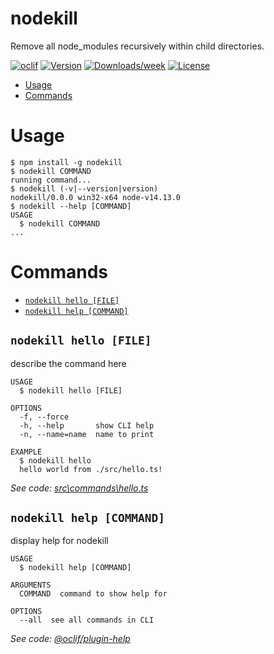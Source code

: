 nodekill
========

Remove all node_modules recursively within child directories.

[![oclif](https://img.shields.io/badge/cli-oclif-brightgreen.svg)](https://oclif.io)
[![Version](https://img.shields.io/npm/v/nodekill.svg)](https://npmjs.org/package/nodekill)
[![Downloads/week](https://img.shields.io/npm/dw/nodekill.svg)](https://npmjs.org/package/nodekill)
[![License](https://img.shields.io/npm/l/nodekill.svg)](https://github.com/kieranholroyd/nodekill/blob/master/package.json)

<!-- toc -->
* [Usage](#usage)
* [Commands](#commands)
<!-- tocstop -->
# Usage
<!-- usage -->
```sh-session
$ npm install -g nodekill
$ nodekill COMMAND
running command...
$ nodekill (-v|--version|version)
nodekill/0.0.0 win32-x64 node-v14.13.0
$ nodekill --help [COMMAND]
USAGE
  $ nodekill COMMAND
...
```
<!-- usagestop -->
# Commands
<!-- commands -->
* [`nodekill hello [FILE]`](#nodekill-hello-file)
* [`nodekill help [COMMAND]`](#nodekill-help-command)

## `nodekill hello [FILE]`

describe the command here

```
USAGE
  $ nodekill hello [FILE]

OPTIONS
  -f, --force
  -h, --help       show CLI help
  -n, --name=name  name to print

EXAMPLE
  $ nodekill hello
  hello world from ./src/hello.ts!
```

_See code: [src\commands\hello.ts](https://github.com/kieranholroyd/nodekill/blob/v0.0.0/src\commands\hello.ts)_

## `nodekill help [COMMAND]`

display help for nodekill

```
USAGE
  $ nodekill help [COMMAND]

ARGUMENTS
  COMMAND  command to show help for

OPTIONS
  --all  see all commands in CLI
```

_See code: [@oclif/plugin-help](https://github.com/oclif/plugin-help/blob/v3.2.0/src\commands\help.ts)_
<!-- commandsstop -->
